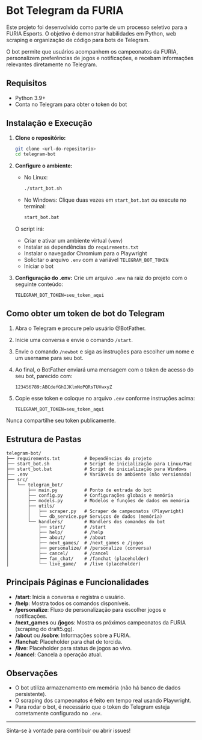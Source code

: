 # Bot Telegram da FURIA

Este projeto foi desenvolvido como parte de um processo seletivo para a FURIA Esports. O objetivo é demonstrar habilidades em Python, web scraping e organização de código para bots de Telegram.

O bot permite que usuários acompanhem os campeonatos da FURIA, personalizem preferências de jogos e notificações, e recebam informações relevantes diretamente no Telegram.

## Requisitos

- Python 3.9+
- Conta no Telegram para obter o token do bot

## Instalação e Execução

1. **Clone o repositório:**
   ```bash
   git clone <url-do-repositorio>
   cd telegram-bot
   ```

2. **Configure o ambiente:**
   - No Linux:
     ```bash
     ./start_bot.sh
     ```
   - No Windows:
     Clique duas vezes em `start_bot.bat` ou execute no terminal:
     ```bat
     start_bot.bat
     ```

   O script irá:
   - Criar e ativar um ambiente virtual (`venv`)
   - Instalar as dependências do `requirements.txt`
   - Instalar o navegador Chromium para o Playwright
   - Solicitar o arquivo `.env` com a variável `TELEGRAM_BOT_TOKEN`
   - Iniciar o bot

3. **Configuração do .env:**
   Crie um arquivo `.env` na raiz do projeto com o seguinte conteúdo:
   ```env
   TELEGRAM_BOT_TOKEN=seu_token_aqui
   ```

## Como obter um token de bot do Telegram

1. Abra o Telegram e procure pelo usuário @BotFather.
2. Inicie uma conversa e envie o comando `/start`.
3. Envie o comando `/newbot` e siga as instruções para escolher um nome e um username para seu bot.
4. Ao final, o BotFather enviará uma mensagem com o token de acesso do seu bot, parecido com:
   
   `123456789:ABCdefGhIJKlmNoPQRsTUVwxyZ`

5. Copie esse token e coloque no arquivo `.env` conforme instruções acima:
   ```env
   TELEGRAM_BOT_TOKEN=seu_token_aqui
   ```

Nunca compartilhe seu token publicamente.

## Estrutura de Pastas

```
telegram-bot/
├── requirements.txt         # Dependências do projeto
├── start_bot.sh             # Script de inicialização para Linux/Mac
├── start_bot.bat            # Script de inicialização para Windows
├── .env                     # Variáveis de ambiente (não versionado)
├── src/
│   └── telegram_bot/
│       ├── main.py          # Ponto de entrada do bot
│       ├── config.py        # Configurações globais e memória
│       ├── models.py        # Modelos e funções de dados em memória
│       ├── utils/
│       │   ├── scraper.py   # Scraper de campeonatos (Playwright)
│       │   └── db_service.py# Serviços de dados (memória)
│       └── handlers/        # Handlers dos comandos do bot
│           ├── start/       # /start
│           ├── help/        # /help
│           ├── about/       # /about
│           ├── next_games/  # /next_games e /jogos
│           ├── personalize/ # /personalize (conversa)
│           ├── cancel/      # /cancel
│           ├── fan_chat/    # /fanchat (placeholder)
│           └── live_game/   # /live (placeholder)
```

## Principais Páginas e Funcionalidades

- **/start**: Inicia a conversa e registra o usuário.
- **/help**: Mostra todos os comandos disponíveis.
- **/personalize**: Fluxo de personalização para escolher jogos e notificações.
- **/next_games** ou **/jogos**: Mostra os próximos campeonatos da FURIA (scraping do draft5.gg).
- **/about** ou **/sobre**: Informações sobre a FURIA.
- **/fanchat**: Placeholder para chat de torcida.
- **/live**: Placeholder para status de jogos ao vivo.
- **/cancel**: Cancela a operação atual.

## Observações

- O bot utiliza armazenamento em memória (não há banco de dados persistente).
- O scraping dos campeonatos é feito em tempo real usando Playwright.
- Para rodar o bot, é necessário que o token do Telegram esteja corretamente configurado no `.env`.

---

Sinta-se à vontade para contribuir ou abrir issues!
